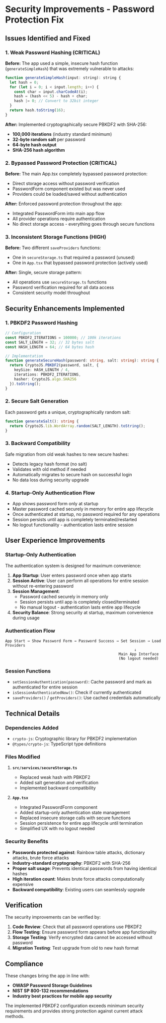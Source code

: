# Security Improvements - Password Protection Fix

## Issues Identified and Fixed

### 1. **Weak Password Hashing (CRITICAL)**
**Before:** The app used a simple, insecure hash function (`generateSimpleHash`) that was extremely vulnerable to attacks:
```javascript
function generateSimpleHash(input: string): string {
  let hash = 0;
  for (let i = 0; i < input.length; i++) {
    const char = input.charCodeAt(i);
    hash = (hash << 5) - hash + char;
    hash |= 0; // Convert to 32bit integer
  }
  return hash.toString(16);
}
```

**After:** Implemented cryptographically secure PBKDF2 with SHA-256:
- **100,000 iterations** (industry standard minimum)
- **32-byte random salt** per password
- **64-byte hash output**
- **SHA-256 hash algorithm**

### 2. **Bypassed Password Protection (CRITICAL)**
**Before:** The main App.tsx completely bypassed password protection:
- Direct storage access without password verification
- PasswordForm component existed but was never used
- Providers could be loaded/saved without authentication

**After:** Enforced password protection throughout the app:
- Integrated PasswordForm into main app flow
- All provider operations require authentication
- No direct storage access - everything goes through secure functions

### 3. **Inconsistent Storage Functions (HIGH)**
**Before:** Two different `saveProviders` functions:
- One in `secureStorage.ts` that required a password (unused)
- One in `App.tsx` that bypassed password protection (actively used)

**After:** Single, secure storage pattern:
- All operations use `secureStorage.ts` functions
- Password verification required for all data access
- Consistent security model throughout

## Security Enhancements Implemented

### 1. **PBKDF2 Password Hashing**
```typescript
// Configuration
const PBKDF2_ITERATIONS = 100000; // 100k iterations
const SALT_LENGTH = 32; // 32 bytes salt
const HASH_LENGTH = 64; // 64 bytes hash

// Implementation
function generateSecureHash(password: string, salt: string): string {
  return CryptoJS.PBKDF2(password, salt, {
    keySize: HASH_LENGTH / 4,
    iterations: PBKDF2_ITERATIONS,
    hasher: CryptoJS.algo.SHA256
  }).toString();
}
```

### 2. **Secure Salt Generation**
Each password gets a unique, cryptographically random salt:
```typescript
function generateSalt(): string {
  return CryptoJS.lib.WordArray.random(SALT_LENGTH).toString();
}
```

### 3. **Backward Compatibility**
Safe migration from old weak hashes to new secure hashes:
- Detects legacy hash format (no salt)
- Validates with old method if needed
- Automatically migrates to secure hash on successful login
- No data loss during security upgrade

### 4. **Startup-Only Authentication Flow**
- App shows password form only at startup
- Master password cached securely in memory for entire app lifecycle
- Once authenticated at startup, no password required for any operations
- Session persists until app is completely terminated/restarted
- No logout functionality - authentication lasts entire session

## User Experience Improvements

### Startup-Only Authentication
The authentication system is designed for maximum convenience:

1. **App Startup**: User enters password once when app starts
2. **Session Active**: User can perform all operations for entire session without re-entering password
3. **Session Management**: 
   - Password cached securely in memory only
   - Session persists until app is completely closed/terminated
   - No manual logout - authentication lasts entire app lifecycle
4. **Security Balance**: Strong security at startup, maximum convenience during usage

### Authentication Flow
```
App Start → Show Password Form → Password Success → Set Session → Load Providers
                                                          ↓
                                                   Main App Interface
                                                   (No logout needed)
```

### Session Functions
- `setSessionAuthentication(password)`: Cache password and mark as authenticated for entire session
- `isSessionAuthenticatedNow()`: Check if currently authenticated
- `saveProviders()` / `getProviders()`: Use cached credentials automatically

## Technical Details

### Dependencies Added
- `crypto-js`: Cryptographic library for PBKDF2 implementation
- `@types/crypto-js`: TypeScript type definitions

### Files Modified
1. **`src/services/secureStorage.ts`**
   - Replaced weak hash with PBKDF2
   - Added salt generation and verification
   - Implemented backward compatibility

2. **`App.tsx`**
   - Integrated PasswordForm component
   - Added startup-only authentication state management
   - Replaced insecure storage calls with secure functions
   - Session persistence for entire app lifecycle until termination
   - Simplified UX with no logout needed

### Security Benefits
- **Passwords protected against**: Rainbow table attacks, dictionary attacks, brute force attacks
- **Industry-standard cryptography**: PBKDF2 with SHA-256
- **Proper salt usage**: Prevents identical passwords from having identical hashes
- **High iteration count**: Makes brute force attacks computationally expensive
- **Backward compatibility**: Existing users can seamlessly upgrade

## Verification

The security improvements can be verified by:
1. **Code Review**: Check that all password operations use PBKDF2
2. **Flow Testing**: Ensure password form appears before app functionality
3. **Storage Testing**: Verify encrypted data cannot be accessed without password
4. **Migration Testing**: Test upgrade from old to new hash format

## Compliance

These changes bring the app in line with:
- **OWASP Password Storage Guidelines**
- **NIST SP 800-132 recommendations**
- **Industry best practices for mobile app security**

The implemented PBKDF2 configuration exceeds minimum security requirements and provides strong protection against current attack methods.